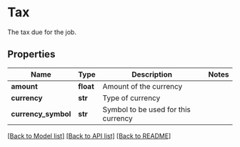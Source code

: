 # Tax

The tax due for the job.
## Properties
Name | Type | Description | Notes
------------ | ------------- | ------------- | -------------
**amount** | **float** | Amount of the currency | 
**currency** | **str** | Type of currency | 
**currency_symbol** | **str** | Symbol to be used for this currency | 

[[Back to Model list]](../README.md#documentation-for-models) [[Back to API list]](../README.md#documentation-for-api-endpoints) [[Back to README]](../README.md)


